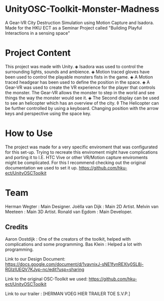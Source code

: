 # UnityOSC-Toolkit-Monster-Madness
A Gear-VR City Destruction Simulation using Motion Capture and Isadora.
Made for the HKU ECT as a Seminar Project called "Building Playful Interactions in a sensing space"

# Project Content #
This project was made with Unity.
◈ Isadora was used to control the surrounding lights, sounds and ambience.
◈ Motion traced gloves have been used to control the playable monsters fists in the game.
◈ A Motion traced headgear has been used to define the position in the space.
◈ A Gear-VR was used to create the VR experience for the player that controls the monster. The Gear-VR allows the monster to step in the world and see things the way the monster would see it.
◈ The Second display can be used to see an helicopter which has an overview of the city.
  ◊ The Helicopter can be further controlled by using a keyboard. Changing position with the arrow keys and perspective using the space       key.
# How to Use #
The project was made for a very specific enviroment that was configurated for this set-up. Trying to recreate this enviroment might have complications and porting it to I.E. HTC Vive or other VR/Motion capture enviroments might be complicated. For this I recommend checking out the original documentation we used to set it up. https://github.com/hku-ect/UnityOSCToolkit

# Team # 
Herman Wegter : Main Designer.
Joëlla van Dijk : Main 2D Artist.
Melvin van Meeteen : Main 3D Artist.
Ronald van Egdom : Main Developer.

## Credits ##
Aaron Oostdijk : One of the creators of the toolkit, helped with complications and some programming.
Bas Klein : Helped a lot with programming.


Link to our Design Document: https://docs.google.com/document/d/1vavnixJ-sNE1fynREXly0SL8j-RGIzIUEQV7KJyp-nc/edit?usp=sharing

Link to the original OSC-Toolkit we used: https://github.com/hku-ect/UnityOSCToolkit

Link to our trailer : [HERMAN VOEG HIER TRAILER TOE S.V.P.]
